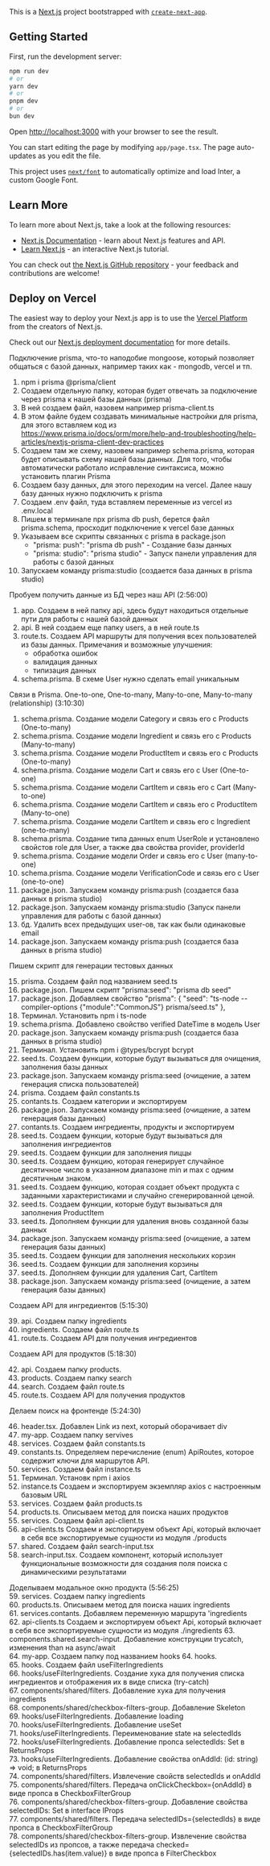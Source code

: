 This is a [Next.js](https://nextjs.org/) project bootstrapped with [`create-next-app`](https://github.com/vercel/next.js/tree/canary/packages/create-next-app).

## Getting Started

First, run the development server:

```bash
npm run dev
# or
yarn dev
# or
pnpm dev
# or
bun dev
```

Open [http://localhost:3000](http://localhost:3000) with your browser to see the result.

You can start editing the page by modifying `app/page.tsx`. The page auto-updates as you edit the file.

This project uses [`next/font`](https://nextjs.org/docs/basic-features/font-optimization) to automatically optimize and load Inter, a custom Google Font.

## Learn More

To learn more about Next.js, take a look at the following resources:

- [Next.js Documentation](https://nextjs.org/docs) - learn about Next.js features and API.
- [Learn Next.js](https://nextjs.org/learn) - an interactive Next.js tutorial.

You can check out [the Next.js GitHub repository](https://github.com/vercel/next.js/) - your feedback and contributions are welcome!

## Deploy on Vercel

The easiest way to deploy your Next.js app is to use the [Vercel Platform](https://vercel.com/new?utm_medium=default-template&filter=next.js&utm_source=create-next-app&utm_campaign=create-next-app-readme) from the creators of Next.js.

Check out our [Next.js deployment documentation](https://nextjs.org/docs/deployment) for more details.

Подключение prismа, что-то наподобие mongoose, который позволяет общаться с базой данных, например таких как - mongodb, vercel и тп.

1. npm i prisma @prisma/client
2. Создаем отдельную папку, которая будет отвечать за подключение через prisma к нашей базы данных (prisma)
3. В ней создаем файл, назовем например prisma-client.ts
4. В этом файле будем создавать минимальные настройки для prisma, для этого вставляем код из https://www.prisma.io/docs/orm/more/help-and-troubleshooting/help-articles/nextjs-prisma-client-dev-practices
5. Создаем там же схему, назовем например schema.prisma, которая будет описывать схему нашей базы данных. Для того, чтобы автоматически работало исправление синтаксиса, можно установить плагин Prisma
6. Создаем базу данных, для этого переходим на vercel. Далее нашу базу данных нужно подключить к prisma
7. Создаем .env файл, туда вставляем переменные из vercel из .env.local
8. Пишем в терминале npx prisma db push, берется файл prisma.schema, просходит подключение к vercel базе данных
9. Указываем все скрипты связанных с prisma в package.json
   - "prisma: push": "prisma db push" - Создание базы данных
   - "prisma: studio": "prisma studio" - Запуск панели управления для работы с базой данных
10. Запускаем команду prisma:studio (создается база данных в prisma studio)

Пробуем получить данные из БД через наш API (2:56:00)

1. app. Создаем в ней папку api, здесь будут находиться отдельные пути для работы с нашей базой данных
2. api. В ней создаем еще папку users, а в ней route.ts
3. route.ts. Создаем API маршруты для получения всех пользователей из базы данных. Примечания и возможные улучшения:
   - обработка ошибок
   - валидация данных
   - типизация данных
4. schema.prisma. В схеме User нужно сделать email уникальным

Связи в Prisma. One-to-one, One-to-many, Many-to-one, Many-to-many (relationship) (3:10:30)

1. schema.prisma. Создание модели Category и связь его с Products (One-to-many)
2. schema.prisma. Создание модели Ingredient и связь его с Products (Many-to-many)
3. schema.prisma. Создание модели ProductItem и связь его с Products (One-to-many)
4. schema.prisma. Создание модели Cart и связь его с User (One-to-one)
5. schema.prisma. Cоздание модели CartItem и связь его с Cart (Many-to-one)
6. schema.prisma. Cоздание модели CartItem и связь его с ProductItem (Many-to-one)
7. schema.prisma. Cоздание модели CartItem и связь его с Ingredient (one-to-many)
8. schema.prisma. Создание типа данных enum UserRole и установлено свойстов role для User, а также два свойства provider, providerId
9. schema.prisma. Cоздание модели Order и связь его с User (many-to-one)
10. schema.prisma. Cоздание модели VerificationCode и связь его с User (one-to-one)
11. package.json. Запускаем команду prisma:push (создается база данных в prisma studio)
12. package.json. Запускаем команду prisma:studio (Запуск панели управления для работы с базой данных)
13. бд. Удалить всех предыдущих user-ов, так как были одинаковые email
14. package.json. Запускаем команду prisma:push (создается база данных в prisma studio)

Пишем скрипт для генерации тестовых данных

15. prisma. Создаем файл под названием seed.ts
16. package.json. Пишем скрипт "prisma:seed": "prisma db seed"
17. package.json. Добавляем свойство "prisma": {
    "seed": "ts-node --compiler-options {\"module\":\"CommonJS\"} prisma/seed.ts"
    },
18. Терминал. Установить npm i ts-node
19. schema.prisma. Добавлено свойство verified DateTime в модель User
20. package.json. Запускаем команду prisma:push (создается база данных в prisma studio)
21. Терминал. Установить npm i @types/bcrypt bcrypt
22. seed.ts. Создаем функции, которые будут вызываться для очищения, заполнения базы данных
23. package.json. Запускаем команду prisma:seed (очищение, а затем генерация списка пользователей)
24. prisma. Создаем файл constants.ts
25. contants.ts. Создаем категории и экспортируем
26. package.json. Запускаем команду prisma:seed (очищение, а затем генерация базы данных)
27. contants.ts. Создаем ингредиенты, продукты и экспортируем
28. seed.ts. Создаем функции, которые будут вызываться для заполнения ингредиентов
29. seed.ts. Создаем функции для заполнения пиццы
30. seed.ts. Создаем функцию, которая генерирует случайное десятичное число в указанном диапазоне min и max с одним десятичным знаком.
31. seed.ts. Создаем функцию, которая создает объект продукта с заданными характеристиками и случайно сгенерированной ценой.
32. seed.ts. Создаем функции, которые будут вызываться для заполнения ProductItem
33. seed.ts. Дополняем функции для удаления вновь созданной базы данных
34. package.json. Запускаем команду prisma:seed (очищение, а затем генерация базы данных)
35. seed.ts. Создаем функции для заполнения нескольких корзин
36. seed.ts. Создаем функции для заполнения корзины
37. seed.ts. Дополняем функции для удаления Cart, CartItem
38. package.json. Запускаем команду prisma:seed (очищение, а затем генерация базы данных)

Создаем API для ингредиентов (5:15:30)

39. api. Создаем папку ingredients
40. ingredients. Создаем файл route.ts
41. route.ts. Создаем API для получения ингредиентов

Создаем API для продуктов (5:18:30)

42. api. Создаем папку products.
43. products. Создаем папку search
44. search. Создаем файл route.ts
45. route.ts. Создаем API для получения продуктов

Делаем поиск на фронтенде (5:24:30)

46. header.tsx. Добавлен Link из next, который оборачивает div
47. my-app. Создаем папку servives
48. services. Создаем файл constants.ts
49. constants.ts. Определяем перечисление (enum) ApiRoutes, которое содержит ключи для маршрутов API.
50. services. Создаем файл instance.ts
51. Терминал. Установк npm i axios
52. instance.ts Создаем и экспортируем экземпляр axios с настроенным базовым URL
53. services. Создаем файл products.ts
54. products.ts. Описываем метод для поиска наших продуктов
55. services. Создаем файл api-client.ts
56. api-clients.ts Создаем и экспортируем объект Api, который включает в себя все экспортируемые сущности из модуля ./products
57. shared. Создаем файл search-input.tsx
58. search-input.tsx. Создаем компонент, который использует функциональные возможности для создания поля поиска с динамическими результатами

Доделываем модальное окно продукта (5:56:25)  
59. services. Создаем папку ingredients  
60. products.ts. Описываем метод для поиска наших ingredients  
61. services.contants. Добавляем переменную маршрута 'ingredients  
62. api-clients.ts Создаем и экспортируем объект Api, который включает в себя все экспортируемые сущности из модуля ./ingredients 63. components.shared.search-input. Добавление конструкции trycatch, изменения than на async/await  
64. my-app. Создаем папку под названием hooks 64. hooks.  
65. hooks. Создаем файл useFilterIngredients  
66. hooks/useFilterIngredients. Создание хука для получения списка ингредиентов и отображения их в виде списка (try-catch)  
67. components/shared/filters. Добавление хука для получения ingredients  
68. components/shared/checkbox-filters-group. Добавление Skeleton  
69. hooks/useFilterIngredients. Добавление loading  
70. hooks/useFilterIngredients. Добавление useSet  
71. hooks/useFilterIngredients. Переименование state на selectedIds  
72. hooks/useFilterIngredients. Добавление пропса selectedIds: Set<string> в ReturnsProps  
73. hooks/useFilterIngredients. Добавление свойства onAddId: (id: string) => void; в ReturnsProps  
74. components/shared/filters. Извлечение свойств selectedIds и onAddId  
75. components/shared/filters. Передача onClickCheckbox={onAddId} в виде пропса в CheckboxFilterGroup  
76. components/shared/checkbox-filters-group. Добавление свойства selectedIDs: Set<string> в interface IProps  
77. components/shared/filters. Передача selectedIDs={selectedIds} в виде пропса в CheckboxFilterGroup  
78. components/shared/checkbox-filters-group. Извлечение свойства selectedIDs из пропсов, а также передача checked={selectedIDs.has(item.value)} в виде пропса в FilterCheckbox
